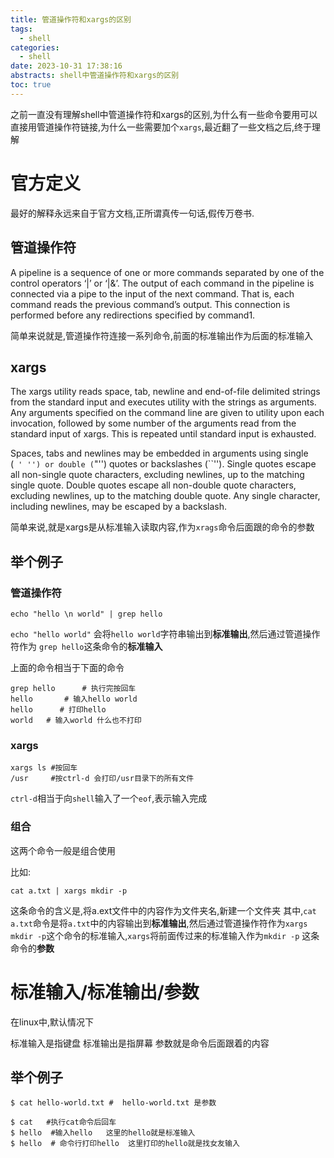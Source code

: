 ```yaml
---
title: 管道操作符和xargs的区别
tags:
  - shell
categories:
  - shell
date: 2023-10-31 17:38:16
abstracts: shell中管道操作符和xargs的区别
toc: true
---
```



之前一直没有理解shell中管道操作符和xargs的区别,为什么有一些命令要用可以直接用管道操作符链接,为什么一些需要加个`xargs`,最近翻了一些文档之后,终于理解


# 官方定义

最好的解释永远来自于官方文档,正所谓真传一句话,假传万卷书.

## 管道操作符

A pipeline is a sequence of one or more commands separated by one of the control operators ‘|’ or ‘|&’.
The output of each command in the pipeline is connected via a pipe to the input of the next command. That is, each command reads the previous command’s output. This connection is performed before any redirections specified by command1.


简单来说就是,管道操作符连接一系列命令,前面的标准输出作为后面的标准输入

<!--more-->


## xargs

The xargs utility reads space, tab, newline and end-of-file delimited strings from the standard input and executes utility with the strings
     as arguments.
Any arguments specified on the command line are given to utility upon each invocation, followed by some number of the arguments read from
the standard input of xargs.  This is repeated until standard input is exhausted.

Spaces, tabs and newlines may be embedded in arguments using single (`` ' '') or double (``"'') quotes or backslashes (``\'').  Single
quotes escape all non-single quote characters, excluding newlines, up to the matching single quote.  Double quotes escape all non-double
quote characters, excluding newlines, up to the matching double quote.  Any single character, including newlines, may be escaped by a
backslash.



简单来说,就是xargs是从标准输入读取内容,作为`xrags`命令后面跟的命令的参数


## 举个例子

### 管道操作符

```shell
echo "hello \n world" | grep hello
```

`echo "hello world"` 会将`hello world`字符串输出到**标准输出**,然后通过管道操作符作为 `grep hello`这条命令的**标准输入**

上面的命令相当于下面的命令

```shell
grep hello      # 执行完按回车
hello       # 输入hello world
hello      # 打印hello
world   # 输入world 什么也不打印
```

### xargs

```shell
xargs ls #按回车
/usr     #按ctrl-d 会打印/usr目录下的所有文件
```

`ctrl-d`相当于向`shell`输入了一个`eof`,表示输入完成

### 组合

这两个命令一般是组合使用

比如:

```shell
cat a.txt | xargs mkdir -p 
```

这条命令的含义是,将a.ext文件中的内容作为文件夹名,新建一个文件夹
其中,`cat a.txt`命令是将`a.txt`中的内容输出到**标准输出**,然后通过管道操作符作为`xargs mkdir -p`这个命令的标准输入,`xargs`将前面传过来的标准输入作为`mkdir -p` 这条命令的**参数**

# 标准输入/标准输出/参数

在linux中,默认情况下

标准输入是指键盘
标准输出是指屏幕
参数就是命令后面跟着的内容


## 举个例子

```shell
$ cat hello-world.txt #  hello-world.txt 是参数

$ cat   #执行cat命令后回车
$ hello  #输入hello   这里的hello就是标准输入
$ hello  # 命令行打印hello  这里打印的hello就是找女友输入
```




